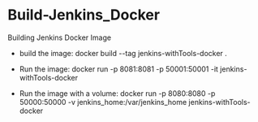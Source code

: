 # Build-Jenkins_Docker
Building Jenkins Docker Image

- build the image:
docker build --tag jenkins-withTools-docker .

- Run the image:
docker run -p 8081:8081 -p 50001:50001 -it jenkins-withTools-docker

- Run the image with a volume:
docker run -p 8080:8080 -p 50000:50000 -v jenkins_home:/var/jenkins_home jenkins-withTools-docker

